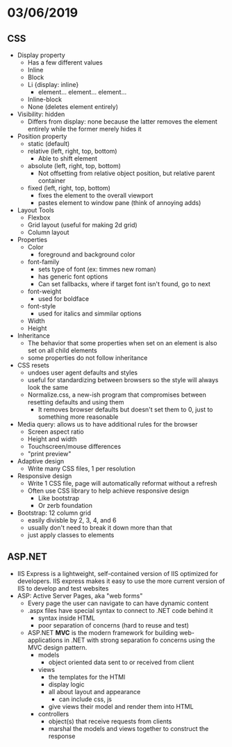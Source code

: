 # 03/06/2019

## CSS
- Display property
    - Has a few different values
    - Inline
    - Block
    - Li {display: inline}
        - element... element... element...
    - Inline-block
    - None (deletes element entirely)
- Visibility: hidden
    - Differs from display: none because the latter removes the element entirely while the former merely hides it
- Position property
    - static (default)
    - relative (left, right, top, bottom)
        - Able to shift element
    - absolute (left, right, top, bottom)
        - Not offsetting from relative object position, but relative parent container
    - fixed (left, right, top, bottom)
        - fixes the element to the overall viewport
        - pastes element to window pane (think of annoying adds)
- Layout Tools
    - Flexbox
    - Grid layout (useful for making 2d grid)
    - Column layout
- Properties
    - Color
        - foreground and background color
    - font-family
        - sets type of font (ex: timmes new roman)
        - has generic font options
        - Can set fallbacks, where if target font isn't found, go to next
    - font-weight
        - used for boldface
    - font-style
        - used for italics and simmilar options
    - Width
    - Height
- Inheritance
    - The behavior that some properties when set on an element is also set on all child elements
    - some properties do not follow inheritance
- CSS resets
    - undoes user agent defaults and styles
    - useful for standardizing between browsers so the style will always look the same
    - Normalize.css, a new-ish program that compromises between resetting defaults and using them
        - It removes browser defaults but doesn't set them to 0, just to something more reasonable
- Media query: allows us to have additional rules for the browser
    - Screen aspect ratio
    - Height and width
    - Touchscreen/mouse differences
    - "print preview"
- Adaptive design
    - Write many CSS files, 1 per resolution
- Responsive design
    - Write 1 CSS file, page will automatically reformat without a refresh
    - Often use CSS library to help achieve responsive design
        - Like bootstrap
        - Or zerb foundation
- Bootstrap: 12 column grid
    - easily divisble by 2, 3, 4, and 6
    - usually don't need to break it down more than that
    - just apply classes to elements

## ASP.NET
- IIS Express is a lightweight, self-contained version of IIS optimized for developers.  IIS express makes it easy to use the more current version of IIS to develop and test websites
- ASP: Active Server Pages, aka "web forms"
    - Every page the user can navigate to can have dynamic content
    - .aspx files have special syntax to connect to .NET code behind it
        - syntax inside HTML
        - poor separation of concerns (hard to reuse and test)
    - ASP.NET **MVC** is the modern framework for building web-applications in .NET with strong separation fo concerns using the MVC design pattern.
        - models
            - object oriented data sent to or received from client
        - views
            - the templates for the HTMl
            - display logic
            - all about layout and appearance
                - can include css, js
            - give views their model and render them into HTML
        - controllers
            - object(s) that receive requests from clients
            - marshal the models and views together to construct the response